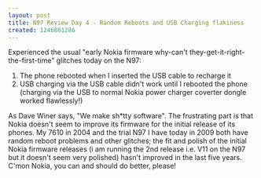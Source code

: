 ```yaml
---
layout: post
title: N97 Review Day 4 - Random Reboots and USB Charging flakiness
created: 1246861286
---
```

<p>Experienced the usual "early Nokia firmware why-can't they-get-it-right-the-first-time" glitches today on the N97:</p><ol><li>The phone rebooted when I inserted the USB cable to recharge it</li><li>USB charging via the USB cable didn't work until I rebooted the phone (charging via the USB to normal Nokia power charger coverter dongle worked flawlessly!)</li></ol><p>As Dave Winer says, "We make sh*tty software". The frustrating part is that Nokia doesn't seem to improve its firmware for the initial release of its phones. My 7610 in 2004 and the trial N97 I have today in 2009 both have random reboot problems and other glitches; the fit and polish of the initial Nokia firmware releases (i am running the 2nd release i.e. V11 on the N97 but it doesn't seem very polished) hasn't improved in the last five years. C'mon Nokia, you can and should do better, please!</p>
